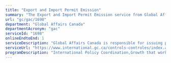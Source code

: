 ```yaml
---
title: "Export and Import Permit Emission"
summary: "The Export and Import Permit Emission service from Global Affairs Canada is available end-to-end online, according to the GC Service Inventory."
url: "gc/gac/1698"
department: "Global Affairs Canada"
departmentAcronym: "gac"
serviceId: "1698"
onlineEndtoEnd: 1
serviceDescription: "Global Affairs Canada is responsible for issuing permits and certificates for various products in accordance with the Export and Imports Permits Act."
serviceUrl: "https://www.international.gc.ca/controls-controles/index.aspx?lang=eng"
programDescription: "International Policy Coordination,Growth that works for everyone,Trade Policy, Agreements, Negotiations and Disputes,Trade Controls,International Business Development,Europe, Arctic, Middle East and Maghreb Trade,Americas Trade,Asia Pacific Trade,Sub-Saharan Africa Trade,Weapons Threat Reduction,Management and Oversight Services,Financial Management Services,Information Management Services,Information Technology Services"
---
```


